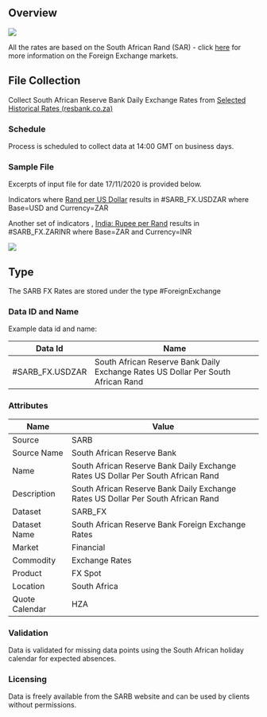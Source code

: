 ## Overview

![](/img/data/sarb.png)

All the rates are based on the South African Rand (SAR) - click [here](/docs/data/fx) for more information on the Foreign Exchange markets.

## File Collection

Collect South African Reserve Bank Daily Exchange Rates from [Selected Historical Rates (resbank.co.za)](https://www.resbank.co.za/en/home/what-we-do/statistics/key-statistics/selected-historical-rates)

### Schedule

Process is scheduled to collect data at 14:00 GMT on business days.

### Sample File

Excerpts of input file for date 17/11/2020 is provided below.

Indicators where [Rand per US Dollar](https://wwwrs.resbank.co.za/webindicators/ExchangeRateDetail.aspx?DataItem=EXCX135D) results in #SARB_FX.USDZAR where Base=USD and Currency=ZAR

Another set of indicators , [India: Rupee per Rand](https://wwwrs.resbank.co.za/webindicators/ExchangeRateDetail.aspx?DataItem=EXCB123D) results in #SARB_FX.ZARINR where Base=ZAR and Currency=INR

![](/attachments/216367329/216367350.png)

## Type

The SARB FX Rates are stored under the type #ForeignExchange

### Data ID and Name

Example data id and name:

|Data Id|Name|
|-|-|
|#SARB_FX.USDZAR|South African Reserve Bank Daily Exchange Rates US Dollar Per South African Rand|

### Attributes

|Name|Value|
|-|-|
|Source|SARB|
|Source Name|South African Reserve Bank|
|Name|South African Reserve Bank Daily Exchange Rates US Dollar Per South African Rand|
|Description|South African Reserve Bank Daily Exchange Rates US Dollar Per South African Rand|
|Dataset|SARB_FX|
|Dataset Name|South African Reserve Bank Foreign Exchange Rates|
|Market|Financial|
|Commodity|Exchange Rates|
|Product|FX Spot|
|Location|South Africa|
|Quote Calendar|HZA|

### Validation

Data is validated for missing data points using the South African holiday calendar for expected absences.

### Licensing

Data is freely available from the SARB website and can be used by clients without permissions.


